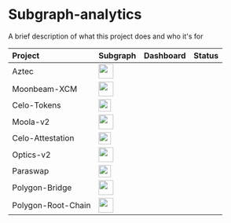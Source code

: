 # Subgraph-analytics

A brief description of what this project does and who it's for

|        Project     | Subgraph     |       Dashboard          |  Status   |
| :----------------- | :----------- | :------------------------|:--------  |
|         Aztec      |<img src="images/favicon.ico" width="30" height="30">            |                          |           |
|     Moonbeam-XCM   |<img src="images/favicon.ico" width="30" height="30">              |                          |           |
|     Celo-Tokens    |<img src="images/celo_icon.ico" width="25" height="25">              |                          |           |
|      Moola-v2      |<img src="images/favicon.ico" width="30" height="30">              |                          |           |
|   Celo-Attestation |<img src="images/celo_icon.ico" width="25" height="25">              |                          |           |
|      Optics-v2     |<img src="images/favicon.ico" width="30" height="30">              |                          |           |
|       Paraswap     |<img src="images/celo_icon.ico" width="25" height="25">              |                          |           |
|    Polygon-Bridge  |<img src="images/favicon.ico" width="30" height="30">              |                          |           |
| Polygon-Root-Chain |<img src="images/favicon.ico" width="30" height="30">              |                          |           |
